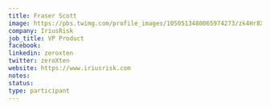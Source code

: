 ```yaml
---
title: Fraser Scott
image: https://pbs.twimg.com/profile_images/1050513480065974273/zk4Hr8XZ_400x400.jpg
company: IriusRisk
job_title: VP Product
facebook:
linkedin: zeroxten
twitter: zeroXten
website: https://www.iriusrisk.com
notes:
status: 
type: participant
---
```

